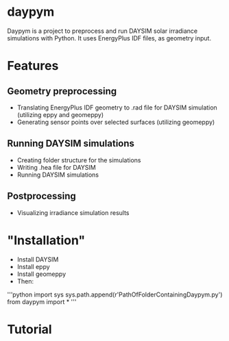 # daypym
Daypym is a project to preprocess and run DAYSIM solar irradiance simulations with Python. It uses EnergyPlus IDF files, as geometry input.

# Features

## Geometry preprocessing

* Translating EnergyPlus IDF geometry to .rad file for DAYSIM simulation (utilizing eppy and geomeppy)
* Generating sensor points over selected surfaces (utilizing geomeppy)

## Running DAYSIM simulations

* Creating folder structure for the simulations
* Writing .hea file for DAYSIM
* Running DAYSIM simulations

## Postprocessing

* Visualizing irradiance simulation results

# "Installation"

* Install DAYSIM
* Install eppy
* Install geomeppy
* Then:

'''python
import sys
sys.path.append(r'PathOfFolderContainingDaypym.py')
from daypym import *
'''

# Tutorial
